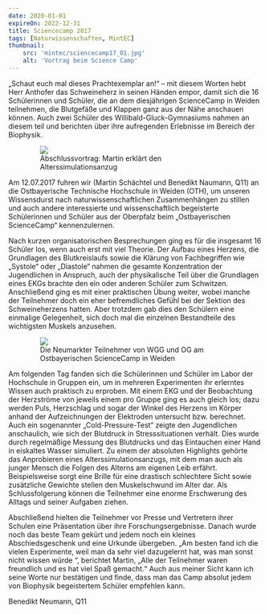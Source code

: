 ```yaml
---
date: 2020-01-01
expireOn: 2022-12-31
title: Sciencecamp 2017
tags: [Naturwissenschaften, MintEC]
thumbnail: 
    src: 'mintec/sciencecamp17_01.jpg'
    alt: 'Vortrag beim Science Camp' 
---
```


„Schaut euch mal dieses Prachtexemplar an!“ – mit diesem Worten hebt Herr Anthofer das Schweineherz in seinen Händen empor, damit sich die 16 Schülerinnen und Schüler, die an dem diesjährigen ScienceCamp in Weiden teilnehmen, die Blutgefäße und Klappen ganz aus der Nähe anschauen können. Auch zwei Schüler des Willibald-Gluck-Gymnasiums nahmen an diesem teil und berichten über ihre aufregenden Erlebnisse im Bereich der Biophysik.

<figure style="width:75%;margin:auto">
    <img src = "/images/mintec/sciencecamp17_01.jpg">
    <figcaption>
        Abschlussvortrag: Martin erklärt den Alterssimulationsanzug
    </figcaption>
</figure>

Am 12.07.2017 fuhren wir (Martin Schächtel und Benedikt Naumann, Q11) an die Ostbayerische Technische Hochschule in Weiden (OTH), um unseren Wissensdurst nach naturwissenschaftlichen Zusammenhängen zu stillen und auch andere interessierte und wissenschaftlich begeisterte Schülerinnen und Schüler aus der Oberpfalz beim „Ostbayerischen ScienceCamp“ kennenzulernen. 

Nach kurzen organisatorischen Besprechungen ging es für die insgesamt 16 Schüler los, wenn auch erst mit viel Theorie. Der Aufbau eines Herzens, die Grundlagen des Blutkreislaufs sowie die Klärung von Fachbegriffen wie „Systole“ oder „Diastole“ nahmen die gesamte Konzentration der Jugendlichen in Anspruch, auch der physikalische Teil über die Grundlagen eines EKGs brachte den ein oder anderen Schüler zum Schwitzen. Anschließend ging es mit einer praktischen Übung weiter, wobei manche der Teilnehmer doch ein eher befremdliches Gefühl bei der Sektion des Schweineherzens hatten. Aber trotzdem gab dies den Schülern eine einmalige Gelegenheit, sich doch mal die einzelnen Bestandteile des wichtigsten Muskels anzusehen.

<figure style="width:75%;margin:auto">
    <img src = "/images/mintec/sciencecamp17_02.jpg">
    <figcaption>
        Die Neumarkter Teilnehmer von WGG und OG am Ostbayerischen ScienceCamp in Weiden
    </figcaption>
</figure>

Am folgenden Tag fanden sich die Schülerinnen und Schüler im Labor der Hochschule in Gruppen ein, um in mehreren Experimenten ihr erlerntes Wissen auch praktisch zu erproben. Mit einem EKG und der Beobachtung der Herzströme von jeweils einem pro Gruppe ging es auch gleich los; dazu werden Puls, Herzschlag und sogar der Winkel des Herzens im Körper anhand der Aufzeichnungen der Elektroden untersucht bzw. berechnet. Auch ein sogenannter „Cold-Pressure-Test“ zeigte den Jugendlichen anschaulich, wie sich der Blutdruck in Stresssituationen verhält. Dies wurde durch regelmäßige Messung des Blutdrucks und das Eintauchen einer Hand in eiskaltes Wasser simuliert. Zu einem der absoluten Highlights gehörte das Anprobieren eines Alterssimulationsanzugs, mit dem man auch als junger Mensch die Folgen des Alterns am eigenen Leib erfährt. Beispielsweise sorgt eine Brille für eine drastisch schlechtere Sicht sowie zusätzliche Gewichte stellen den Muskelschwund im Alter dar. Als Schlussfolgerung  können die Teilnehmer eine enorme Erschwerung des Alltags und seiner Aufgaben ziehen. 

Abschließend hielten die Teilnehmer vor Presse und Vertretern ihrer Schulen eine Präsentation über ihre Forschungsergebnisse. Danach wurde noch das beste Team gekürt und jedem noch ein kleines Abschiedsgeschenk und eine Urkunde übergeben. „Am besten fand ich die vielen Experimente, weil man da sehr viel dazugelernt hat, was man sonst nicht wissen würde “, berichtet Martin, „Alle der Teilnehmer waren freundlich und es hat viel Spaß gemacht.“ Auch aus meiner Sicht kann ich seine Worte nur bestätigen und finde, dass man das Camp absolut jedem von Biophysik begeistertem Schüler empfehlen kann.

Benedikt Neumann, Q11
